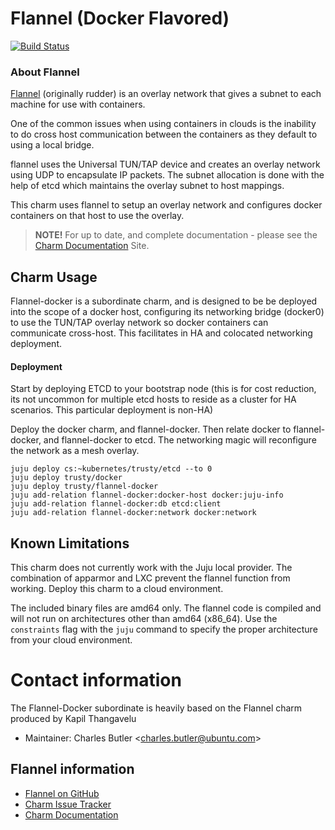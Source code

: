 # Flannel (Docker Flavored)

[![Build Status](http://drone.systemzoo.org/api/badge/github.com/chuckbutler/flannel-docker-charm/status.svg?branch=master)](http://drone.systemzoo.org/github.com/chuckbutler/flannel-docker-charm)

### About Flannel
[Flannel](https://github.com/coreos/flannel) (originally rudder) is an overlay
network that gives a subnet to each machine for use with containers.

One of the common issues when using containers in clouds is the inability to do cross
host communication between the containers as they default to using a local bridge.

flannel uses the Universal TUN/TAP device and creates an overlay network using UDP to
encapsulate IP packets. The subnet allocation is done with the help of etcd which maintains
the overlay subnet to host mappings.

This charm uses flannel to setup an overlay network and configures docker containers
on that host to use the overlay.

> **NOTE!** For up to date, and complete documentation - please see the [Charm Documentation](http://chuckbutler.github.io/flannel-docker-charm/) Site.

## Charm Usage

Flannel-docker is a subordinate charm, and is designed to be be deployed into the scope of
a docker host, configuring its networking bridge (docker0) to use the TUN/TAP overlay
network so docker containers can communicate cross-host. This facilitates in HA and colocated
networking deployment.

#### Deployment

Start by deploying ETCD to your bootstrap node (this is for cost reduction, its not uncommon for multiple etcd hosts to reside as a cluster for HA scenarios. This particular deployment is non-HA)

Deploy the docker charm, and flannel-docker. Then relate docker to flannel-docker, and flannel-docker to etcd. The networking magic will reconfigure the network as a mesh overlay.

    juju deploy cs:~kubernetes/trusty/etcd --to 0
    juju deploy trusty/docker
    juju deploy trusty/flannel-docker
    juju add-relation flannel-docker:docker-host docker:juju-info
    juju add-relation flannel-docker:db etcd:client
    juju add-relation flannel-docker:network docker:network

## Known Limitations

This charm does not currently work with the Juju local provider. The combination
of apparmor and LXC prevent the flannel function from working.  Deploy this
charm to a cloud environment.

The included binary files are amd64 only. The flannel code is compiled and will
not run on architectures other than amd64 (x86_64).  Use the `constraints` flag
with the `juju` command to specify the proper architecture from your cloud environment.

# Contact information

The Flannel-Docker subordinate is heavily based on the Flannel charm produced by Kapil Thangavelu

- Maintainer: Charles Butler &lt;charles.butler@ubuntu.com&gt;

## Flannel information

- [Flannel on GitHub](https://github.com/coreos/flannel)
- [Charm Issue Tracker](https://github.com/chuckbutler/flannel-docker-charm/issues)
- [Charm Documentation](http://chuckbutler.github.io/flannel-docker-charm/)
